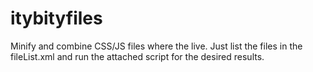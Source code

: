 itybityfiles
============

Minify and combine CSS/JS files where the live. Just list the files in the fileList.xml and run the attached script for the desired results. 
